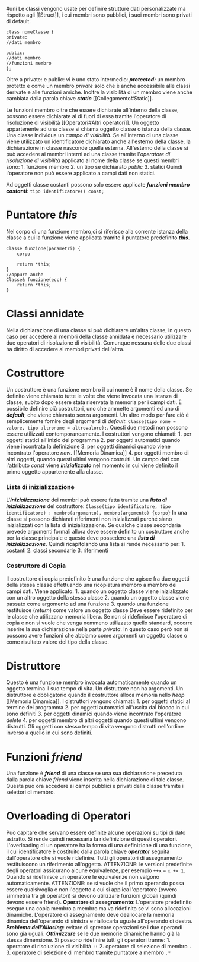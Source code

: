 #uni 
Le classi vengono usate per definire strutture dati personalizzate ma rispetto agli [[Struct]], i cui membri sono pubblici, i suoi membri sono privati di default.
```
class nomeClasse {
private:
//dati membro

public:
//dati membro
//funzioni membro
};
```
Oltre a private: e public: vi è uno stato intermedio: ___protected:___
	un membro protetto è come un membro _private_ solo che è anche accessibile alle classi derivate e alle funzioni amiche.
Inoltre la visibilità di un membro viene anche cambiata dalla parola chiave ___static___ [[Collegamento#Static]]. 

Le funzioni membro oltre che essere dichiarate all'interno della classe, possono essere dichiarate al di fuori di essa tramite l'operatore di risoluzione di visibilità [[Operatori#Altri operatori]].
Un oggetto appartenente ad una classe si chiama oggetto classe o istanza della classe.
Una classe individua un _campo di visibilità_.
Se all'interno di una classe viene utilizzato un identificatore dichiarato anche all'esterno della classe, la dichiarazione in classe nasconde quella esterna.
All'esterno della classe si può accedere ai membri interni ad una classe tramite l'_operatore di risoluzione di visibilità_ applicato al nome della classe se questi membri sono:
	1. funzione membro
	2. un tipo se dichiarato _public_
	3. statici
Quindi l'operatore non può essere applicato a campi dati non statici.

Ad oggetti classe costanti possono solo essere applicate ___funzioni membro costanti___: `tipo identificatore() const;`
# Puntatore ___this___ 
Nel corpo di una funzione membro,ci si riferisce alla corrente istanza della classe a cui la funzione viene applicata tramite il puntatore predefinito ___this___.
```
Classe funzione(parametri) {
	corpo

	return *this;
}
//oppure anche
Classe& funzione(ecc) {
	return *this;
}
```
# Classi annidate
Nella dichiarazione di una classe si può dichiarare un'altra classe, in questo caso per accedere ai membri della classe annidata è necessario utilizzare due operatori di risoluzione di visibilità. Comunque nessuna delle due classi ha diritto di accedere ai membri privati dell'altra.
# Costruttore
Un costruttore è una funzione membro il cui nome è il nome della classe. Se definito viene chiamato tutte le volte che viene invocata una istanza di classe, subito dopo essere stata riservata la memoria per i campi dati.
È possibile definire più costruttori, uno che ammette argomenti ed uno di ___default___, che viene chiamato senza argomenti.
Un altro modo per fare ciò è semplicemente fornire degli argomenti di _default_: `Classe(tipo nome = valore, tipo altronome = altrovalore);`.
Questi due metodi non possono essere utilizzati contemporaneamente.
I costruttori vengono chiamati:
	1. per oggetti statici all'inizio del programma
	2. per oggetti automatici quando viene incontrata la definizione
	3. per oggetti dinamici quando viene incontrato l'operatore _new_. [[Memoria Dinamica]]
	4. per oggetti membro di altri oggetti, quando questi ultimi vengono costruiti.
	Un campo dati con l'attributo _const_ viene ___inizializzato___ nel momento in cui viene  definito il primo oggetto appartenente alla classe. 
### Lista di inizializzazione
L'___inizializzazione___ dei membri può essere fatta tramite una ___lista di inizializzazione___ del costruttore: `Classe(tipo identificatore, tipo identificatore) : membro(argomento), membro(argomento) {corpo}` 
In una classe si possono dichiarati riferimenti non inizializzati purché siano inizializzati con la lista di inizializzazione.
Se qualche classe secondaria prevede argomenti formali allora deve essere definito un costruttore anche per la classe principale e questo deve possedere una ___lista di inizializzazione___.
Quindi ricapitolando una lista si rende necessario per:
	1. costanti
	2. classi secondarie
	3. riferimenti
### Costruttore di Copia
Il costruttore di copia predefinito è una funzione che agisce fra due oggetti della stessa classe effettuando una ricopiatura membro a membro dei campi dati.
Viene applicato:
	1. quando un oggetto classe viene inizializzato con un altro oggetto della stessa classe
	2. quando un oggetto classe viene passato come argomento ad una funzione
	3. quando una funzione restituisce (_return_) come valore un oggetto classe
Deve essere ridefinito per le classe che utilizzano memoria libera.
Se non si ridefinisce l'operatore di copia e non si vuole che venga nemmeno utilizzato quello standard, occorre inserire la sua dichiarazione nella parte _privata_. In questo caso però non si possono avere funzioni che abbiamo come argomenti un oggetto classe o come risultato valore del tipo della classe.
# Distruttore
Questo è una funzione membro invocata automaticamente quando un oggetto termina il suo tempo di vita. Un distruttore non ha argomenti. Un distruttore è obbligatorio quando il costruttore alloca memoria nello _heap_ [[Memoria Dinamica]].
I distruttori vengono chiamati:
	1. per oggetti statici al termine del programma
	2. per oggetti automatici all'uscita dal blocco in cui sono definiti
	3. per oggetti dinamici quando viene incontrato l'operatore _delete_ 
	4. per oggetti membro di altri oggetti quando questi ultimi vengono distrutti.
	Gli oggetti con stesso tempo di vita vengono distrutti nell'ordine inverso a quello in cui sono definiti.
# Funzioni _friend_
Una funzione è ___friend___ di una classe se una sua dichiarazione preceduta dalla parola chiave _friend_ viene inserita nella dichiarazione di tale classe. Questa può ora accedere ai campi pubblici e privati della classe tramite i selettori di membro.
# Overloading di Operatori
Può capitare che servano essere definite alcune operazioni su tipi di dato astratto. 
Si rende quindi necessaria la ridefinizione di questi operatori.
L'overloading di un operatore ha la forma di una definizione di una funzione, il cui identificatore è costituito dalla parola chiave ___operator___ seguita dall'operatore che si vuole ridefinire.
Tutti gli operatori di assegnamento restituiscono un riferimento all'oggetto.
ATTENZIONE: le versioni predefinite degli operatori assicurano alcune equivalenze, per esempio `++x` = `x += 1`. Quando si ridefinisce un operatore le equivalenze non valgono automaticamente.
ATTENZIONE: se si vuole che il primo operando possa essere qualsivoglia e non l'oggetto a cui si applica l'operatore (ovvero simmetria tra gli operatori) si devono utilizzare funzioni globali (quindi devono essere friend).
__Operatore di assegnamento__:
	L'operatore predefinito esegue una copia membro a membro ma va ridefinito se vi sono allocazioni dinamiche.
	L'operatore di assegnamento deve deallocare la memoria dinamica dell'operando di sinistra e riallocarla uguale all'operando di destra.
	___Problema dell'Aliasing___: evitare di sprecare operazioni se i due operandi sono già uguali.
	___Ottimizzare___ se le due memorie dinamiche hanno già la stessa dimensione.
Si possono ridefinire tutti gli operatori tranne:
	1. operatore di risoluzione di visibilità `::`
	2. operatore di selezione di membro `.` 
	3. operatore di selezione di membro tramite puntatore a membro `.*` 